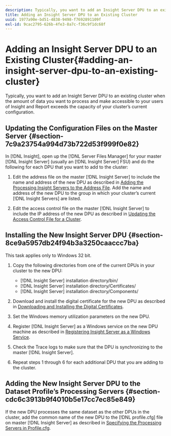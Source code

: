 ```yaml
---
description: Typically, you want to add an Insight Server DPU to an existing cluster when the amount of data you want to process and make accessible to your users of Insight and Report exceeds the capacity of your cluster’s current configuration.
title: Adding an Insight Server DPU to an Existing Cluster
uuid: 1977a90e-bd51-4838-9498-f7692891109f
exl-id: 9cac2795-626b-4fe3-8a7c-f36c9f1dc68f
---
```

# Adding an Insight Server DPU to an Existing Cluster{#adding-an-insight-server-dpu-to-an-existing-cluster}

Typically, you want to add an Insight Server DPU to an existing cluster when the amount of data you want to process and make accessible to your users of Insight and Report exceeds the capacity of your cluster’s current configuration.

## Updating the Configuration Files on the Master Server {#section-7c9a23754a994d73b722d53f999f0e82}

In [!DNL Insight], open up the [!DNL Server Files Manager] for your master [!DNL Insight Server] (usually an [!DNL Insight Server] FSU) and do the following for each DPU that you want to add to the cluster:

1. Edit the address file on the master [!DNL Insight Server] to include the name and address of the new DPU as described in [Adding the Processing Insight Servers to the Address File](../../../../../home/c-inst-svr/c-install-ins-svr/c-ins-svr-clstrs/c-inst-ins-svr-clstr/c-inst-proc-clstr/c-config-mstr-ins-svr-clstr.md#section-2fe5298180164e8dbaa59ea6b6ff682d). Add the name and address of the new DPU to the group in which your cluster’s current [!DNL Insight Servers] are listed. 

1. Edit the access control file on the master [!DNL Insight Server] to include the IP address of the new DPU as described in [Updating the Access Control File for a Cluster](../../../../../home/c-inst-svr/c-install-ins-svr/c-ins-svr-clstrs/c-inst-ins-svr-clstr/c-inst-proc-clstr/c-config-mstr-ins-svr-clstr.md#section-fce1367d92a445168c35e9ca506e7d6b).

## Installing the New Insight Server DPU {#section-8ce9a5957db24f94b3a3250caaccc7ba}

This task applies only to Windows 32 bit.

1. Copy the following directories from one of the current DPUs in your cluster to the new DPU:

    * [!DNL Insight Server] installation directory/bin/ 
    * [!DNL Insight Server] installation directory/Certificates/ 
    * [!DNL Insight Server] installation directory/Components/

1. Download and install the digital certificate for the new DPU as described in [Downloading and Installing the Digital Certificates](../../../../../home/c-inst-svr/c-install-ins-svr/t-install-proc-inst-svr-dpu/c-dnld-dgtl-cert/c-dnld-dgtl-cert.md#concept-4f79c240492f4e52b6375b4b3bbefa17). 
1. Set the Windows memory utilization parameters on the new DPU. 
1. Register [!DNL Insight Server] as a Windows service on the new DPU machine as described in [Registering Insight Server as a Windows Service](../../../../../home/c-inst-svr/c-install-ins-svr/t-install-proc-inst-svr-dpu/c-reg-wdws-svc.md#concept-f2c7aa891d544a2595aa01d0d796a540). 

1. Check the Trace logs to make sure that the DPU is synchronizing to the master [!DNL Insight Server]. 
1. Repeat steps 1 through 6 for each additional DPU that you are adding to the cluster.

## Adding the New Insight Server DPU to the Dataset Profile’s Processing Servers {#section-cdc6c3913b9f4010b5e17cc7ec85e849}

If the new DPU processes the same dataset as the other DPUs in the cluster, add the common name of the new DPU to the [!DNL profile.cfg] file on master [!DNL Insight Server] as described in [Specifying the Processing Servers in Profile.cfg](../../../../../home/c-inst-svr/c-install-ins-svr/c-ins-svr-clstrs/c-inst-ins-svr-clstr/c-inst-proc-clstr/c-config-prof-run-clstr.md#section-99664e072c21462f91fbafb6d893fcf9).
